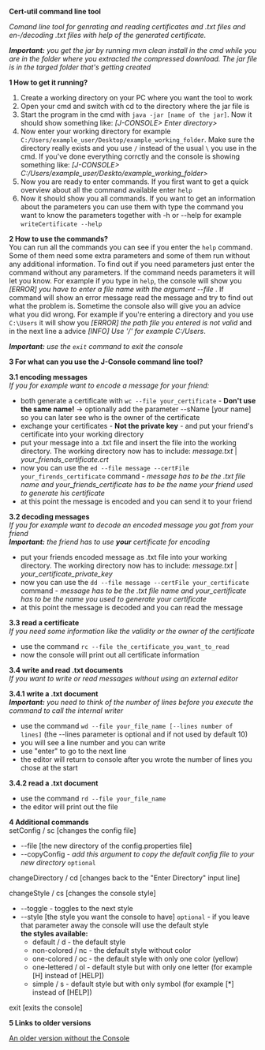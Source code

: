 [](url)**Cert-util command line tool**

*Comand line tool for genrating and reading certificates and .txt files and en-/decoding .txt files with help of the generated certificate.*

_**Important:** you get the jar by running mvn clean install in the cmd while you are in the folder where you extracted the compressed download. The jar file is in the targed folder that's getting created_

**1 How to get it running?**   
1. Create a working directory on your PC where you want the tool to work
2. Open your cmd and switch with cd to the directory where the jar file is
3. Start the program in the cmd with `java -jar [name of the jar]`.
Now it should show something like: *[J-CONSOLE> Enter directory>*
4. Now enter your working directory for example `C:/Users/example_user/Desktop/example_working_folder`. Make sure the directory really exists and you use `/` instead of the usual `\` you use in the cmd. If you've done everything corrctly and the console is showing
something like: *[J-CONSOLE> C:/Users/example_user/Deskto/example_working_folder>*
5. Now you are ready to enter commands. If you first want to get a quick overview about all the command available enter `help`
6. Now it should show you all commands. If you want to get an information about the parameters you can use them with type the command you want to know the parameters together with -h or --help for example `writeCertificate --help`

**2 How to use the commands?**   
You can run all the commands you can see if you enter the `help` command. Some of them need some extra parameters and some of them run without any additional information. To find out if you need parameters just enter the command without any parameters. If the command
needs parameters it will let you know. For example if you type in `help`, the console will show you *[ERROR] you have to enter a file name with the argument --file <filename>*. If command will show an error message read the message and try to find out what the problem
is. Sometime the console also will give you an advice what you did wrong. For example if you're entering a directory and you use `C:\Users` it will show you *[ERROR] the path file you entered is not valid* and in the next line a advice *[INFO] Use '/' for example C:/Users*.

_**Important:** use the `exit` command to exit the console_

**3 For what can you use the J-Console command line tool?**

**3.1 encoding messages**   
*If you for example want to encode a message for your friend:*
* both generate a certificate with `wc --file your_certificate` - **Don't use the same name!** -> optionally add the parameter --sName [your name] so you can later see who is the owner of the certificate
* exchange your certificates - **Not the private key** - and put your friend's certificate into your working directory
* put your message into a .txt file and insert the file into the working directory. The working directory now has to include: *message.txt* | *your_friends_certificate.crt*
* now you can use the `ed --file message --certFile your_firends_certificate` command - *message has to be the .txt file name and your_friends_certificate has to be the name your friend used to generate his certificate*
* at this point the message is encoded and you can send it to your friend

**3.2 decoding messages**   
*If you for example want to decode an encoded message you got from your friend*  
_**Important:** the friend has to use **your** certificate for encoding_
* put your friends encoded message as .txt file into your working directory. The working directory now has to include: *message.txt*  | *your_certificate_private_key*
* now you can use the `dd --file message --certFile your_certificate` command - *message has to be the .txt file name and your_certificate has to be the name you used to generate your certificate*
* at this point the message is decoded and you can read the message

**3.3 read a certificate**   
*If you need some information like the validity or the owner of the certificate*
* use the command `rc --file the_certificate_you_want_to_read`
* now the console will print out all certificate information

**3.4 write and read .txt documents**   
*If you want to write or read messages without using an external editor*

**3.4.1 write a .txt document**   
_**Important:** you need to think of the number of lines before you execute the command to call the internal writer_
* use the command `wd --file your_file_name [--lines number of lines]` (the --lines parameter is optional and if not used by default 10)
* you will see a line number and you can write
* use "enter" to go to the next line
* the editor will return to console after you wrote the number of lines you chose at the start

**3.4.2 read a .txt document**   
* use the command `rd --file your_file_name`
* the editor will print out the file

**4 Additional commands**   
setConfig  / sc [changes the config file]
* --file [the new directory of the config.properties file]
* --copyConfig - *add this argument to copy the default config file to your new directory* `optional`

changeDirectory / cd [changes back to the "Enter Directory" input line]

changeStyle / cs [changes the console style]
* --toggle - toggles to the next style
* --style [the style you want the console to have] `optional` - if you leave that parameter away the console will use the default style    
**the styles available:**
    * default / d - the default style
    * non-colored / nc - the default style without color
    * one-colored / oc - the default style with only one color (yellow)
    * one-lettered / ol - default style but with only one letter (for example [H] instead of [HELP])
    * simple / s - default style but with only symbol (for example [*] instead of [HELP])

exit [exits the console]

**5 Links to older versions**

[An older version without the Console](/tree/withoutConsole)
